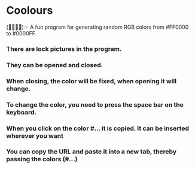 # Coolours
(☞ﾟ∀ﾟ)☞  A fun program for generating random RGB colors from #FF0000 to #0000FF.
### There are lock pictures in the program.
### They can be opened and closed.
### When closing, the color will be  fixed, when opening it will change.
### To change the color, you need to press the space bar on the keyboard.
### When you click on the color #... it is copied. It can be inserted wherever you want
### You can copy the URL and paste it into a new tab, thereby passing the colors (#...)

